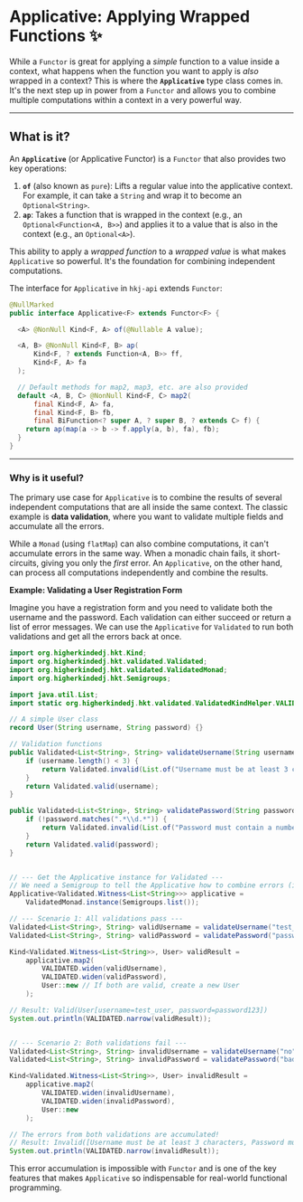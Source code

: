 # Applicative: Applying Wrapped Functions ✨

While a `Functor` is great for applying a *simple* function to a value inside a context, what happens when the function you want to apply is *also* wrapped in a context? This is where the **`Applicative`** type class comes in. It's the next step up in power from a `Functor` and allows you to combine multiple computations within a context in a very powerful way.

---

## What is it?

An **`Applicative`** (or Applicative Functor) is a `Functor` that also provides two key operations:

1. **`of`** (also known as `pure`): Lifts a regular value into the applicative context. For example, it can take a `String` and wrap it to become an `Optional<String>`.
2. **`ap`**: Takes a function that is wrapped in the context (e.g., an `Optional<Function<A, B>>`) and applies it to a value that is also in the context (e.g., an `Optional<A>`).

This ability to apply a *wrapped function* to a *wrapped value* is what makes `Applicative` so powerful. It's the foundation for combining independent computations.

The interface for `Applicative` in `hkj-api` extends `Functor`:


``` java
@NullMarked
public interface Applicative<F> extends Functor<F> {

  <A> @NonNull Kind<F, A> of(@Nullable A value);

  <A, B> @NonNull Kind<F, B> ap(
      Kind<F, ? extends Function<A, B>> ff,
      Kind<F, A> fa
  );

  // Default methods for map2, map3, etc. are also provided
  default <A, B, C> @NonNull Kind<F, C> map2(
      final Kind<F, A> fa,
      final Kind<F, B> fb,
      final BiFunction<? super A, ? super B, ? extends C> f) {
    return ap(map(a -> b -> f.apply(a, b), fa), fb);
  }
}
```

---

### Why is it useful?

The primary use case for `Applicative` is to combine the results of several independent computations that are all inside the same context. The classic example is **data validation**, where you want to validate multiple fields and accumulate all the errors.

While a `Monad` (using `flatMap`) can also combine computations, it can't accumulate errors in the same way. When a monadic chain fails, it short-circuits, giving you only the *first* error. An `Applicative`, on the other hand, can process all computations independently and combine the results.

**Example: Validating a User Registration Form**

Imagine you have a registration form and you need to validate both the username and the password. Each validation can either succeed or return a list of error messages. We can use the `Applicative` for `Validated` to run both validations and get all the errors back at once.

``` java
import org.higherkindedj.hkt.Kind;
import org.higherkindedj.hkt.validated.Validated;
import org.higherkindedj.hkt.validated.ValidatedMonad;
import org.higherkindedj.hkt.Semigroups;

import java.util.List;
import static org.higherkindedj.hkt.validated.ValidatedKindHelper.VALIDATED;

// A simple User class
record User(String username, String password) {}

// Validation functions
public Validated<List<String>, String> validateUsername(String username) {
    if (username.length() < 3) {
        return Validated.invalid(List.of("Username must be at least 3 characters"));
    }
    return Validated.valid(username);
}

public Validated<List<String>, String> validatePassword(String password) {
    if (!password.matches(".*\\d.*")) {
        return Validated.invalid(List.of("Password must contain a number"));
    }
    return Validated.valid(password);
}


// --- Get the Applicative instance for Validated ---
// We need a Semigroup to tell the Applicative how to combine errors (in this case, by concatenating lists)
Applicative<Validated.Witness<List<String>>> applicative =
    ValidatedMonad.instance(Semigroups.list());

// --- Scenario 1: All validations pass ---
Validated<List<String>, String> validUsername = validateUsername("test_user");
Validated<List<String>, String> validPassword = validatePassword("password123");

Kind<Validated.Witness<List<String>>, User> validResult =
    applicative.map2(
        VALIDATED.widen(validUsername),
        VALIDATED.widen(validPassword),
        User::new // If both are valid, create a new User
    );

// Result: Valid(User[username=test_user, password=password123])
System.out.println(VALIDATED.narrow(validResult));


// --- Scenario 2: Both validations fail ---
Validated<List<String>, String> invalidUsername = validateUsername("no");
Validated<List<String>, String> invalidPassword = validatePassword("bad");

Kind<Validated.Witness<List<String>>, User> invalidResult =
    applicative.map2(
        VALIDATED.widen(invalidUsername),
        VALIDATED.widen(invalidPassword),
        User::new
    );

// The errors from both validations are accumulated!
// Result: Invalid([Username must be at least 3 characters, Password must contain a number])
System.out.println(VALIDATED.narrow(invalidResult));
```

This error accumulation is impossible with `Functor` and is one of the key features that makes `Applicative` so indispensable for real-world functional programming.
